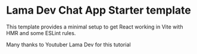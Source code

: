 # Lama Dev Chat App Starter template

This template provides a minimal setup to get React working in Vite with HMR and some ESLint rules.

Many thanks to Youtuber Lama Dev for this tutorial
